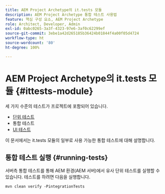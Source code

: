 ```yaml
---
title: AEM Project Archetype의 it.tests 모듈
description: AEM Project Archetype 통합 테스트 사용법
feature: 핵심 구성 요소, AEM Project Archetype
role: Architect, Developer, Admin
exl-id: 0abc0265-3a3f-4323-97e6-3af0c62299ef
source-git-commit: 3ebe1a42d265185b36424b01844f4a00f05d4724
workflow-type: ht
source-wordcount: '80'
ht-degree: 100%

---
```


# AEM Project Archetype의 it.tests 모듈 {#ittests-module}

세 가지 수준의 테스트가 프로젝트에 포함되어 있습니다.

* [단위 테스트](core.md#unit-tests)
* 통합 테스트
* [UI 테스트](uitests.md)

이 문서에서는 it.tests 모듈의 일부로 사용 가능한 통합 테스트에 대해 설명합니다.

## 통합 테스트 실행 {#running-tests}

서버측 통합 테스트를 통해 AEM 환경(AEM 서버)에서 유사 단위 테스트를 실행할 수 있습니다. 테스트를 하려면 다음을 실행합니다.

```
mvn clean verify -PintegrationTests
```
